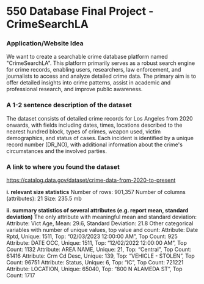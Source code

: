# 550 Database Final Project - CrimeSearchLA

### **Application/Website Idea**
We want to create a searchable crime database platform named "CrimeSearchLA". This platform primarily serves as a robust search engine for crime records, enabling users, researchers, law enforcement, and journalists to access and analyze detailed crime data. The primary aim is to offer detailed insights into crime patterns, assist in academic and professional research, and improve public awareness.

### **A 1-2 sentence description of the dataset**
The dataset consists of detailed crime records for Los Angeles from 2020 onwards, with fields including dates, times, locations described to the nearest hundred block, types of crimes, weapon used, victim demographics, and status of cases. Each incident is identified by a unique record number (DR_NO), with additional information about the crime's circumstances and the involved parties. 

### **A link to where you found the dataset**
https://catalog.data.gov/dataset/crime-data-from-2020-to-present

**i. relevant size statistics**
Number of rows: 901,357
Number of columns (attributes): 21
Size: 235.5 mb

**ii. summary statistics of several attributes (e.g. report mean, standard deviation)**
The only attribute with meaningful mean and standard deviation:
Attribute: Vict Age, Mean: 29.6, Standard Deviation: 21.8 
	Other categorical variables with number of unique values, top value and count:
Attribute: Date Rptd, Unique: 1511, Top: “02/03/2023 12:00:00 AM”, Top Count: 925
Attribute: DATE OCC, Unique: 1511, Top: “12/02/2022 12:00:00 AM”, Top Count: 1132
Attribute: AREA NAME, Unique: 21, Top: “Central”, Top Count: 61416
Attribute: Crm Cd Desc, Unique: 139, Top: “VEHICLE - STOLEN”, Top Count: 96751
Attribute: Status, Unique: 6, Top: “IC”, Top Count: 721221
Attribute: LOCATION, Unique: 65040, Top: “800 N ALAMEDA ST”, Top Count: 1717
